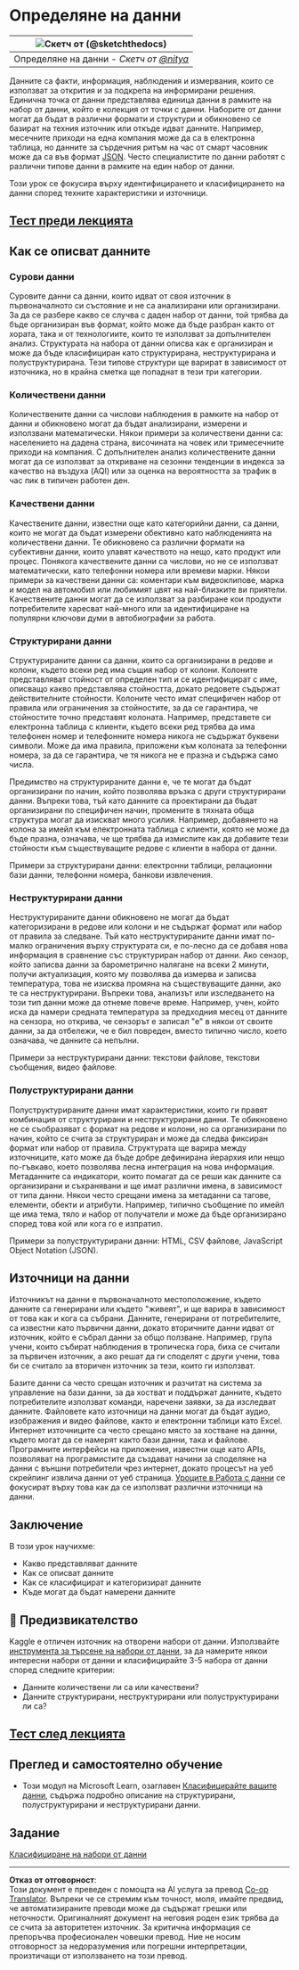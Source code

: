 <!--
CO_OP_TRANSLATOR_METADATA:
{
  "original_hash": "1228edf3572afca7d7cdcd938b6b4984",
  "translation_date": "2025-09-04T21:30:07+00:00",
  "source_file": "1-Introduction/03-defining-data/README.md",
  "language_code": "bg"
}
-->
# Определяне на данни

|![ Скетч от [(@sketchthedocs)](https://sketchthedocs.dev) ](../../sketchnotes/03-DefiningData.png)|
|:---:|
|Определяне на данни - _Скетч от [@nitya](https://twitter.com/nitya)_ |

Данните са факти, информация, наблюдения и измервания, които се използват за открития и за подкрепа на информирани решения. Единична точка от данни представлява единица данни в рамките на набор от данни, който е колекция от точки с данни. Наборите от данни могат да бъдат в различни формати и структури и обикновено се базират на техния източник или откъде идват данните. Например, месечните приходи на една компания може да са в електронна таблица, но данните за сърдечния ритъм на час от смарт часовник може да са във формат [JSON](https://stackoverflow.com/a/383699). Често специалистите по данни работят с различни типове данни в рамките на един набор от данни.

Този урок се фокусира върху идентифицирането и класифицирането на данни според техните характеристики и източници.

## [Тест преди лекцията](https://purple-hill-04aebfb03.1.azurestaticapps.net/quiz/4)

## Как се описват данните

### Сурови данни
Суровите данни са данни, които идват от своя източник в първоначалното си състояние и не са анализирани или организирани. За да се разбере какво се случва с даден набор от данни, той трябва да бъде организиран във формат, който може да бъде разбран както от хората, така и от технологиите, които те използват за допълнителен анализ. Структурата на набора от данни описва как е организиран и може да бъде класифициран като структурирана, неструктурирана и полуструктурирана. Тези типове структури ще варират в зависимост от източника, но в крайна сметка ще попаднат в тези три категории.

### Количествени данни
Количествените данни са числови наблюдения в рамките на набор от данни и обикновено могат да бъдат анализирани, измерени и използвани математически. Някои примери за количествени данни са: населението на дадена страна, височината на човек или тримесечните приходи на компания. С допълнителен анализ количествените данни могат да се използват за откриване на сезонни тенденции в индекса за качество на въздуха (AQI) или за оценка на вероятността за трафик в час пик в типичен работен ден.

### Качествени данни
Качествените данни, известни още като категорийни данни, са данни, които не могат да бъдат измерени обективно като наблюденията на количествени данни. Те обикновено са различни формати на субективни данни, които улавят качеството на нещо, като продукт или процес. Понякога качествените данни са числови, но не се използват математически, като телефонни номера или времеви марки. Някои примери за качествени данни са: коментари към видеоклипове, марка и модел на автомобил или любимият цвят на най-близките ви приятели. Качествените данни могат да се използват за разбиране кои продукти потребителите харесват най-много или за идентифициране на популярни ключови думи в автобиографии за работа.

### Структурирани данни
Структурираните данни са данни, които са организирани в редове и колони, където всеки ред има същия набор от колони. Колоните представляват стойност от определен тип и се идентифицират с име, описващо какво представлява стойността, докато редовете съдържат действителните стойности. Колоните често имат специфичен набор от правила или ограничения за стойностите, за да се гарантира, че стойностите точно представят колоната. Например, представете си електронна таблица с клиенти, където всеки ред трябва да има телефонен номер и телефонните номера никога не съдържат буквени символи. Може да има правила, приложени към колоната за телефонни номера, за да се гарантира, че тя никога не е празна и съдържа само числа.

Предимство на структурираните данни е, че те могат да бъдат организирани по начин, който позволява връзка с други структурирани данни. Въпреки това, тъй като данните са проектирани да бъдат организирани по специфичен начин, промените в тяхната обща структура могат да изискват много усилия. Например, добавянето на колона за имейл към електронната таблица с клиенти, която не може да бъде празна, означава, че ще трябва да измислите как да добавите тези стойности към съществуващите редове с клиенти в набора от данни.

Примери за структурирани данни: електронни таблици, релационни бази данни, телефонни номера, банкови извлечения.

### Неструктурирани данни
Неструктурираните данни обикновено не могат да бъдат категоризирани в редове или колони и не съдържат формат или набор от правила за следване. Тъй като неструктурираните данни имат по-малко ограничения върху структурата си, е по-лесно да се добавя нова информация в сравнение със структуриран набор от данни. Ако сензор, който записва данни за барометрично налягане на всеки 2 минути, получи актуализация, която му позволява да измерва и записва температура, това не изисква промяна на съществуващите данни, ако те са неструктурирани. Въпреки това, анализът или изследването на този тип данни може да отнеме повече време. Например, учен, който иска да намери средната температура за предходния месец от данните на сензора, но открива, че сензорът е записал "e" в някои от своите данни, за да отбележи, че е бил повреден, вместо типично число, което означава, че данните са непълни.

Примери за неструктурирани данни: текстови файлове, текстови съобщения, видео файлове.

### Полуструктурирани данни
Полуструктурираните данни имат характеристики, които ги правят комбинация от структурирани и неструктурирани данни. Те обикновено не се съобразяват с формат на редове и колони, но са организирани по начин, който се счита за структуриран и може да следва фиксиран формат или набор от правила. Структурата ще варира между източниците, като може да бъде добре дефинирана йерархия или нещо по-гъвкаво, което позволява лесна интеграция на нова информация. Метаданните са индикатори, които помагат да се реши как данните са организирани и съхранявани и ще имат различни имена, в зависимост от типа данни. Някои често срещани имена за метаданни са тагове, елементи, обекти и атрибути. Например, типично съобщение по имейл ще има тема, тяло и набор от получатели и може да бъде организирано според това кой или кога го е изпратил.

Примери за полуструктурирани данни: HTML, CSV файлове, JavaScript Object Notation (JSON).

## Източници на данни

Източникът на данни е първоначалното местоположение, където данните са генерирани или където "живеят", и ще варира в зависимост от това как и кога са събрани. Данните, генерирани от потребителите, са известни като първични данни, докато вторичните данни идват от източник, който е събрал данни за общо ползване. Например, група учени, които събират наблюдения в тропическа гора, биха се считали за първичен източник, а ако решат да ги споделят с други учени, това би се считало за вторичен източник за тези, които ги използват.

Базите данни са често срещан източник и разчитат на система за управление на бази данни, за да хостват и поддържат данните, където потребителите използват команди, наречени заявки, за да изследват данните. Файловете като източници на данни могат да бъдат аудио, изображения и видео файлове, както и електронни таблици като Excel. Интернет източниците са често срещано място за хостване на данни, където могат да се намерят както бази данни, така и файлове. Програмните интерфейси на приложения, известни още като APIs, позволяват на програмистите да създават начини за споделяне на данни с външни потребители чрез интернет, докато процесът на уеб скрейпинг извлича данни от уеб страница. [Уроците в Работа с данни](../../../../../../../../../2-Working-With-Data) се фокусират върху това как да се използват различни източници на данни.

## Заключение

В този урок научихме:

- Какво представляват данните
- Как се описват данните
- Как се класифицират и категоризират данните
- Къде могат да бъдат намерени данните

## 🚀 Предизвикателство

Kaggle е отличен източник на отворени набори от данни. Използвайте [инструмента за търсене на набори от данни](https://www.kaggle.com/datasets), за да намерите някои интересни набори от данни и класифицирайте 3-5 набора от данни според следните критерии:

- Данните количествени ли са или качествени?
- Данните структурирани, неструктурирани или полуструктурирани ли са?

## [Тест след лекцията](https://ff-quizzes.netlify.app/en/ds/)

## Преглед и самостоятелно обучение

- Този модул на Microsoft Learn, озаглавен [Класифицирайте вашите данни](https://docs.microsoft.com/en-us/learn/modules/choose-storage-approach-in-azure/2-classify-data), съдържа подробно описание на структурирани, полуструктурирани и неструктурирани данни.

## Задание

[Класифициране на набори от данни](assignment.md)

---

**Отказ от отговорност**:  
Този документ е преведен с помощта на AI услуга за превод [Co-op Translator](https://github.com/Azure/co-op-translator). Въпреки че се стремим към точност, моля, имайте предвид, че автоматизираните преводи може да съдържат грешки или неточности. Оригиналният документ на неговия роден език трябва да се счита за авторитетен източник. За критична информация се препоръчва професионален човешки превод. Ние не носим отговорност за недоразумения или погрешни интерпретации, произтичащи от използването на този превод.